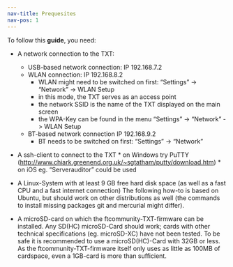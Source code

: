 ```yaml
---
nav-title: Prequesites
nav-pos: 1
---
```

To follow this **guide**, you need: 

* A network connection to the TXT:
    * USB-based network connection: IP 192.168.7.2
    * WLAN connection: IP 192.168.8.2
        * WLAN might need to be switched on first: “Settings” -> “Network” -> WLAN Setup
        * in this mode, the TXT serves as an access point
        * the network SSID is the name of the TXT displayed on the main screen
        * the WPA-Key can be found in the menu “Settings” -> “Network” -> WLAN Setup
    * BT-based network connection IP 192.168.9.2
        * BT needs to be switched on first: “Settings” -> “Network”

* A ssh-client to connect to the TXT
        * on Windows try PuTTY (http://www.chiark.greenend.org.uk/~sgtatham/putty/download.htm)
        * on iOS eg. “Serverauditor” could be used

* A Linux-System with at least 9 GB free hard disk space (as well as a fast CPU and a fast internet connection)
    The following how-to is based on Ubuntu, but should work on other distributions as well (the commands to install missing packages git and mercurial might differ).

* A microSD-card on which the ftcommunity-TXT-firmware can be installed. Any SD(HC) microSD-Card should work; cards with other technical specifications (eg. microSD-XC) have not been tested. To  be safe it is recommended to use a microSD(HC)-Card with 32GB or less.
    As the ftcommunity-TXT-firmware itself only uses as little as 100MB of cardspace, even a 1GB-card is more than sufficient.
